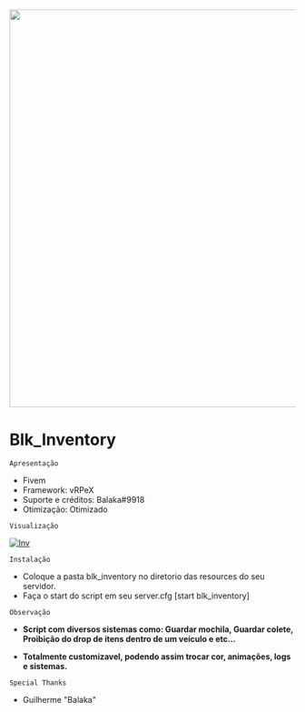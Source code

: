 ## <img src="https://media.discordapp.net/attachments/799515684278632468/849132256241254420/Estamos_fechados..png" width="700px">
# Blk_Inventory
```Apresentação```
- Fivem
- Framework: vRPeX
- Suporte e créditos: Balaka#9918
- Otimização: Otimizado


```Visualização```

[![Inv](http://img.youtube.com/vi/OSLJkGCafEo/0.jpg)](http://www.youtube.com/watch?v=OSLJkGCafEo "Balaka")


```Instalação```

- Coloque a pasta blk_inventory no diretorio das resources do seu servidor.
- Faça o start do script em seu server.cfg [start blk_inventory]

```Observação```

- **Script com diversos sistemas como: Guardar mochila, Guardar colete, Proibição do drop de itens dentro de um veículo e etc...**

- **Totalmente customizavel, podendo assim trocar cor, animações, logs e sistemas.**

```Special Thanks```
- Guilherme "Balaka"
